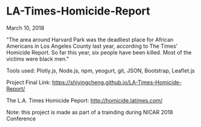 # LA-Times-Homicide-Report

March 10, 2018

"The area around Harvard Park was the deadliest place for African Americans in Los Angeles County last year, according to The Times’ Homicide Report. So far this year, six people have been killed. Most of the victims were black men."

Tools used: Plotly.js, Node.js, npm, yeogurt, git, JSON, Bootstrap, Leaflet.js


Project Final Link: https://shiyingcheng.github.io/LA-Times-Homicide-Report/ 

The L.A. Times Homicide Peport: http://homicide.latimes.com/


Note: this project is made as part of a trainding during NICAR 2018 Conference